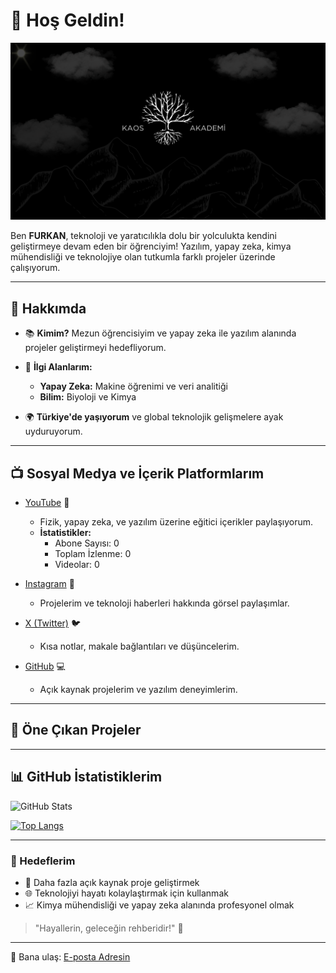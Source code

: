 # 🌟 Hoş Geldin!
<img src="./assets/2048.png" alt="GitHub Banner" width="800" />

Ben **FURKAN**, teknoloji ve yaratıcılıkla dolu bir yolculukta kendini geliştirmeye devam eden bir öğrenciyim! Yazılım, yapay zeka, kimya mühendisliği ve teknolojiye olan tutkumla farklı projeler üzerinde çalışıyorum.

---

## 🚀 Hakkımda

- 📚 **Kimim?** 
   Mezun öğrencisiyim ve yapay zeka ile yazılım alanında projeler geliştirmeyi hedefliyorum.
  
- 🧠 **İlgi Alanlarım:**
  - **Yapay Zeka:** Makine öğrenimi ve veri analitiği
  - **Bilim:** Biyoloji ve Kimya

- 🌍 **Türkiye'de yaşıyorum** ve global teknolojik gelişmelere ayak uyduruyorum.

---

## 📺 Sosyal Medya ve İçerik Platformlarım

- [YouTube](https://youtube.com/kanalink) 🎥
  - Fizik, yapay zeka, ve yazılım üzerine eğitici içerikler paylaşıyorum.
  - **İstatistikler:**
    - Abone Sayısı: 0  
    - Toplam İzlenme: 0
    - Videolar: 0  

- [Instagram](https://instagram.com/kaos_akademi) 📸
  - Projelerim ve teknoloji haberleri hakkında görsel paylaşımlar.

- [X (Twitter)](https://x.com/kaos_akademi) 🐦
  - Kısa notlar, makale bağlantıları ve düşüncelerim.

- [GitHub](https://github.com/KaosAkademi) 💻
  - Açık kaynak projelerim ve yazılım deneyimlerim.

---

## 📂 Öne Çıkan Projeler


---

## 📊 GitHub İstatistiklerim

![GitHub Stats](https://github-readme-stats.vercel.app/api?username=KaosAkademi&show_icons=true&theme=radical)

[![Top Langs](https://github-readme-stats.vercel.app/api/top-langs/?username=KaosAkademi&layout=compact&theme=radical)](https://github.com/KaosAkademi/github-readme-stats)

---

### 🎯 Hedeflerim
- 🌟 Daha fazla açık kaynak proje geliştirmek
- 🌐 Teknolojiyi hayatı kolaylaştırmak için kullanmak
- 📈 Kimya mühendisliği ve yapay zeka alanında profesyonel olmak

> "Hayallerin, geleceğin rehberidir!" 🌠

---

📩 Bana ulaş: [E-posta Adresin](mailto:selebralkorteks16@gmail.com)
